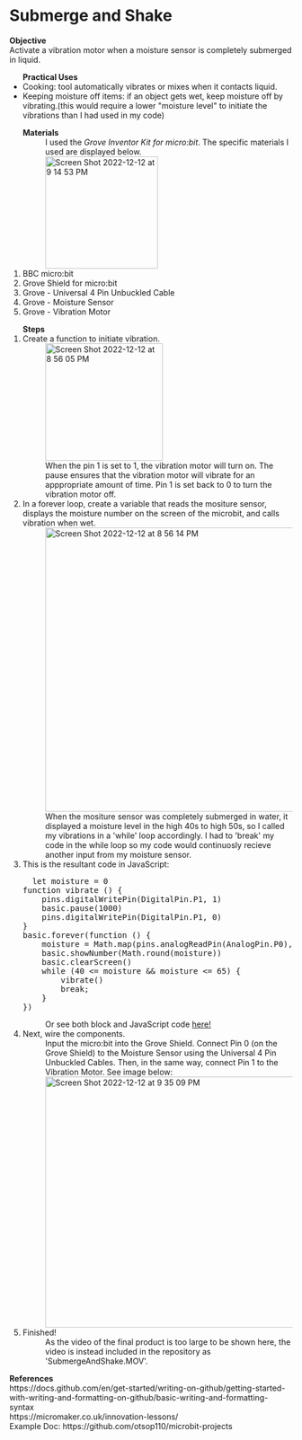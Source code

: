 # Submerge and Shake
<b>Objective</b><br>
Activate a vibration motor when a moisture sensor is completely submerged in liquid.
<br>
<ul><b>Practical Uses</b>
  <li>Cooking: tool automatically vibrates or mixes when it contacts liquid.</li>
  <li>Keeping moisture off items: if an object gets wet, keep moisture off by vibrating.(this would require a lower "moisture level" to initiate the vibrations than I had used in my code)</li>
</ul>
  <ol><b>Materials</b>
  <dd>I used the <i>Grove Inventor Kit for micro:bit</i>. The specific materials I used are displayed below.
  <dd><img width="200" alt="Screen Shot 2022-12-12 at 9 14 53 PM" src="https://user-images.githubusercontent.com/113719459/207232492-fe8c7cf3-4cf0-40dc-a899-9eebbd9b2bc4.png"></dd>
  <li>BBC micro:bit</li>
  <li>Grove Shield for micro:bit</li>
  <li>Grove - Universal 4 Pin Unbuckled Cable</li>
  <li>Grove - Moisture Sensor</li>
  <li>Grove - Vibration Motor</li>
 </ol>
  <ol><b>Steps</b>
  <li>Create a function to initiate vibration.</li>
  <dd><img width="209" alt="Screen Shot 2022-12-12 at 8 56 05 PM" src="https://user-images.githubusercontent.com/113719459/207230691-5e306c98-ff53-4c34-9c30-4f553f8a721e.png"></dd>
  <dd>When the pin 1 is set to 1, the vibration motor will turn on. The pause ensures that the vibration motor will vibrate for an apppropriate amount of time. Pin 1 is set back to 0 to turn the vibration motor off.</dd>
  <li> In a forever loop, create a variable that reads the mositure sensor, displays the moisture number on the screen of the microbit, and calls vibration when wet.
  <dd><img width="506" alt="Screen Shot 2022-12-12 at 8 56 14 PM" src="https://user-images.githubusercontent.com/113719459/207231569-be53cbbf-ce0d-4312-abea-8ee99231dfa9.png"></dd>
  <dd>When the mositure sensor was completely submerged in water, it displayed a moisture level in the high 40s to high 50s, so I called my vibrations in a 'while' loop accordingly. I had to 'break' my code in the while loop so my code would continuosly recieve another input from my moisture sensor.</dd>
  <li>This is the resultant code in JavaScript:</li>
  <pre>
  let moisture = 0
function vibrate () {
    pins.digitalWritePin(DigitalPin.P1, 1)
    basic.pause(1000)
    pins.digitalWritePin(DigitalPin.P1, 0)
}
basic.forever(function () {
    moisture = Math.map(pins.analogReadPin(AnalogPin.P0), 0, 750, 0, 100)
    basic.showNumber(Math.round(moisture))
    basic.clearScreen()
    while (40 <= moisture && moisture <= 65) {
        vibrate()
        break;
    }
})
</pre>
  <dd>Or see both block and JavaScript code <a href="https://makecode.microbit.org/_6zwRvcM2YYtJ">here!</a></dd>
  <li>Next, wire the components. </li>
  <dd>Input the micro:bit into the Grove Shield. Connect Pin 0 (on the Grove Shield) to the Moisture Sensor using the Universal 4 Pin Unbuckled Cables. Then, in the same way, connect Pin 1 to the Vibration Motor. See image below:</dd>
  <dd><img width="447" alt="Screen Shot 2022-12-12 at 9 35 09 PM" src="https://user-images.githubusercontent.com/113719459/207235937-49851fa7-b9b1-4731-b622-8e67c256d1b9.png"></dd>
  <li>Finished!</li>
  <dd>As the video of the final product is too large to be shown here, the video is instead included in the repository as 'SubmergeAndShake.MOV'.</dd>
 </ol>
<b>References</b><br>
https://docs.github.com/en/get-started/writing-on-github/getting-started-with-writing-and-formatting-on-github/basic-writing-and-formatting-syntax <br>
https://micromaker.co.uk/innovation-lessons/ <br>
Example Doc: https://github.com/otsop110/microbit-projects
  
